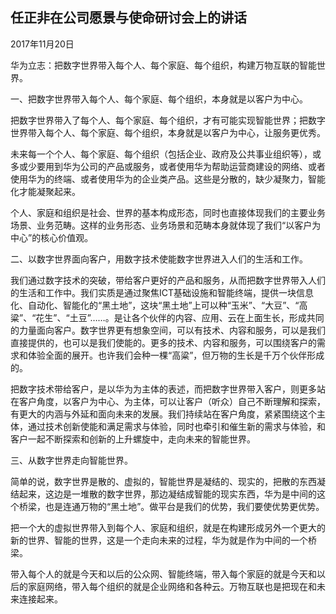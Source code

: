 ## 任正非在公司愿景与使命研讨会上的讲话

2017年11月20日



华为立志：把数字世界带入每个人、每个家庭、每个组织，构建万物互联的智能世界。


  一、把数字世界带入每个人、每个家庭、每个组织，本身就是以客户为中心。

把数字世界带入了每个人、每个家庭、每个组织，才有可能实现智能世界；把数字世界带入每个人、每个家庭、每个组织，本身就是以客户为中心，让服务更优秀。

未来每一个个人、每个家庭、每个组织（包括企业、政府及公共事业组织等），或多或少要用到华为公司的产品或服务，或者使用华为帮助运营商建设的网络、或者使用华为的终端、或者使用华为的企业类产品。这些是分散的，缺少凝聚力，智能化才能凝聚起来。

个人、家庭和组织是社会、世界的基本构成形态，同时也直接体现我们的主要业务场景、业务范畴。这样的业务形态、业务场景和范畴本身就体现了我们“以客户为中心”的核心价值观。


  二、以数字世界面向客户，用数字技术使能数字世界进入人们的生活和工作。

我们通过数字技术的突破，带给客户更好的产品和服务，从而把数字世界带入人们的生活和工作中。我们实质是通过聚焦ICT基础设施和智能终端，提供一块信息化、自动化、智能化的“黑土地”，这块“黑土地”上可以种“玉米”、“大豆”、“高粱”、“花生”、“土豆”……。是让各个伙伴的内容、应用、云在上面生长，形成共同的力量面向客户。数字世界更有想象空间，可以有技术、内容和服务，可以是我们直接提供的，也可以是我们使能的。更多的技术、内容和服务，可以围绕客户的需求和体验全面的展开。也许我们会种一棵“高粱”，但万物的生长是千万个伙伴形成的。

把数字技术带给客户，是以华为为主体的表述，而把数字世界带入客户，则更多站在客户角度，以客户为中心、为主体，可以让客户（听众）自己不断理解和探索，有更大的内涵与外延和面向未来的发展。我们持续站在客户角度，紧紧围绕这个主体，通过技术创新使能和满足需求与体验，同时也牵引和催生新的需求与体验，和客户一起不断探索和创新的上升螺旋中，走向未来的智能世界。


  三、从数字世界走向智能世界。

简单的说，数字世界是散的、虚拟的，智能世界是凝结的、现实的，把散的东西凝结起来，这边是一堆散的数字世界，那边凝结成智能的现实东西，华为是中间的这个桥梁，也是连通万物的“黑土地”。做平台是我们的优势，我们要使优势更优势。

把一个大的虚拟世界带入到每个人、家庭和组织，就是在构建形成另外一个更大的新的世界、智能的世界，这是一个走向未来的过程，华为就是作为中间的一个桥梁。

带入每个人的就是今天和以后的公众网、智能终端，带入每个家庭的就是今天和以后的家庭网络，带入每个组织的就是企业网络和各种云。万物互联也是把现在和未来连接起来。
